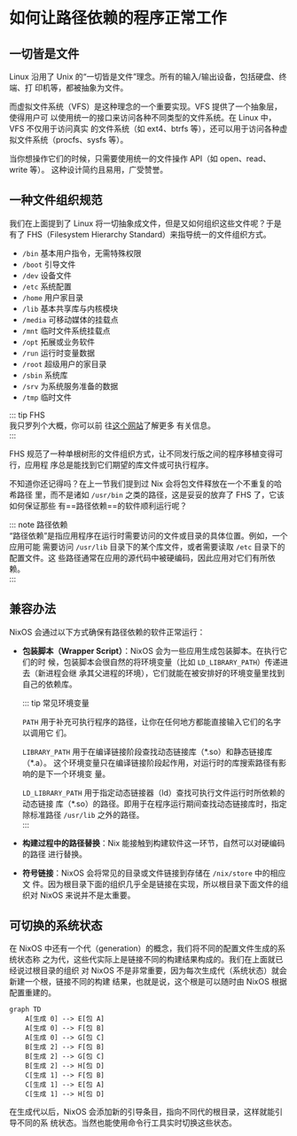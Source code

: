 # 如何让路径依赖的程序正常工作

## 一切皆是文件

Linux 沿用了 Unix 的“一切皆是文件”理念。所有的输入/输出设备，包括硬盘、终端、打
印机等，都被抽象为文件。

而虚拟文件系统（VFS）是这种理念的一个重要实现。VFS 提供了一个抽象层，使得用户可
以使用统一的接口来访问各种不同类型的文件系统。在 Linux 中，VFS 不仅用于访问真实
的文件系统（如 ext4、btrfs 等），还可以用于访问各种虚拟文件系统（procfs、sysfs
等）。

当你想操作它们的时候，只需要使用统一的文件操作 API（如 open、read、write 等）。
这种设计简约且易用，广受赞誉。

## 一种文件组织规范

我们在上面提到了 Linux 将一切抽象成文件，但是又如何组织这些文件呢？于是有了
FHS（Filesystem Hierarchy Standard）来指导统一的文件组织方式。

- `/bin` 基本用户指令，无需特殊权限
- `/boot` 引导文件
- `/dev` 设备文件
- `/etc` 系统配置
- `/home` 用户家目录
- `/lib` 基本共享库与内核模块
- `/media` 可移动媒体的挂载点
- `/mnt` 临时文件系统挂载点
- `/opt` 拓展或业务软件
- `/run` 运行时变量数据
- `/root` 超级用户的家目录
- `/sbin` 系统库
- `/srv` 为系统服务准备的数据
- `/tmp` 临时文件

::: tip FHS  
我只罗列个大概，你可以前
往[这个网站](https://refspecs.linuxfoundation.org/FHS_3.0/fhs/ch03.html)了解更多
有关信息。  
:::

FHS 规范了一种单根树形的文件组织方式，让不同发行版之间的程序移植变得可行，应用程
序总是能找到它们期望的库文件或可执行程序。

不知道你还记得吗？在上一节我们提到过 Nix 会将包文件释放在一个不重复的哈希路径
里，而不是诸如 `/usr/bin` 之类的路径，这是妥妥的放弃了 FHS 了，它该如何保证那些
有==路径依赖==的软件顺利运行呢？

::: note 路径依赖  
“路径依赖”是指应用程序在运行时需要访问的文件或目录的具体位置。例如，一个应用可能
需要访问 `/usr/lib` 目录下的某个库文件，或者需要读取 `/etc` 目录下的配置文件。这
些路径通常在应用的源代码中被硬编码，因此应用对它们有所依赖。  
:::

## 兼容办法

NixOS 会通过以下方式确保有路径依赖的软件正常运行：

- **包装脚本（Wrapper Script）**：NixOS 会为一些应用生成包装脚本。在执行它们的时
  候，包装脚本会很自然的将环境变量（比如 `LD_LIBRARY_PATH`）传递进去（新进程会继
  承其父进程的环境），它们就能在被安排好的环境变量里找到自己的依赖库。

  ::: tip 常见环境变量

  `PATH` 用于补充可执行程序的路径，让你在任何地方都能直接输入它们的名字以调用它
  们。

  `LIBRARY_PATH` 用于在编译链接阶段查找动态链接库（\*.so）和静态链接库（\*.a）。
  这个环境变量只在编译链接阶段起作用，对运行时的库搜索路径有影响的是下一个环境变
  量。

  `LD_LIBRARY_PATH` 用于指定动态链接器（ld）查找可执行文件运行时所依赖的动态链接
  库（\*.so）的路径。即用于在程序运行期间查找动态链接库时，指定除标准路径
  `/usr/lib` 之外的路径。  
   :::

- **构建过程中的路径替换**：Nix 能接触到构建软件这一环节，自然可以对硬编码的路径
  进行替换。

- **符号链接**：NixOS 会将常见的目录或文件链接到存储在 `/nix/store` 中的相应文
  件。因为根目录下面的组织几乎全是链接在实现，所以根目录下面文件的组织对 NixOS
  来说并不是太重要。

## 可切换的系统状态

在 NixOS 中还有一个代（generation）的概念，我们将不同的配置文件生成的系统状态称
之为代，这些代实际上是链接不同的构建结果构成的。我们在上面就已经说过根目录的组织
对 NixOS 不是非常重要，因为每次生成代（系统状态）就会新建一个根，链接不同的构建
结果，也就是说，这个根是可以随时由 NixOS 根据配置重建的。

```mermaid
graph TD
    A[生成 0] --> E[包 A]
    A[生成 0] --> F[包 B]
    A[生成 0] --> G[包 C]
    B[生成 2] --> F[包 B]
    B[生成 2] --> G[包 C]
    B[生成 2] --> H[包 D]
    C[生成 1] --> F[包 B]
    C[生成 1] --> E[包 A]
    C[生成 1] --> H[包 D]
```

在生成代以后，NixOS 会添加新的引导条目，指向不同代的根目录，这样就能引导不同的系
统状态。当然也能使用命令行工具实时切换这些状态。
